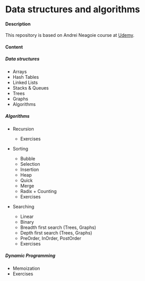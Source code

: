 # Data structures and algorithms

#### Description

This repository is based on Andrei Neagoie course at [Udemy](https://www.udemy.com/course/master-the-coding-interview-data-structures-algorithms).

#### Content

##### Data structures

* Arrays
* Hash Tables
* Linked Lists
* Stacks & Queues
* Trees
* Graphs
* Algorithms

##### Algorithms

* Recursion
  * Exercises
* Sorting
  * Bubble
  * Selection
  * Insertion
  * Heap
  * Quick
  * Merge
  * Radix + Counting
  * Exercises

* Searching
    * Linear
    * Binary
    * Breadth first search (Trees, Graphs)
    * Depth first search (Trees, Graphs)
    * PreOrder, InOrder, PostOrder
    * Exercises

##### Dynamic Programming

* Memoization
* Exercises